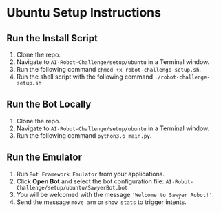 # Ubuntu Setup Instructions

## Run the Install Script

1. Clone the repo.
1. Navigate to `AI-Robot-Challenge/setup/ubuntu` in a Terminal window.
1. Run the following command `chmod +x robot-challenge-setup.sh`.
1. Run the shell script with the following command `./robot-challenge-setup.sh`

## Run the Bot Locally

1. Clone the repo.
1. Navigate to `AI-Robot-Challenge/setup/ubuntu` in a Terminal window.
1. Run the following command `python3.6 main.py`.

## Run the Emulator

1. Run `Bot Framework Emulator` from your applications.
1. Click **Open Bot** and select the bot configuration file: `AI-Robot-Challenge/setup/ubuntu/SawyerBot.bot`
1. You will be welcomed with the message `'Welcome to Sawyer Robot!'`.
1. Send the message `move arm` or `show stats` to trigger intents.

